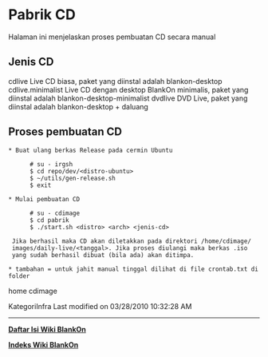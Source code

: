 # Pabrik CD

Halaman ini menjelaskan proses pembuatan CD secara manual

## Jenis CD
  cdlive
      Live CD biasa, paket yang diinstal adalah blankon-desktop
  cdlive.minimalist
      Live CD dengan desktop BlankOn minimalis, paket yang diinstal adalah
      blankon-desktop-minimalist
  dvdlive
      DVD Live, paket yang diinstal adalah blankon-desktop + daluang

## Proses pembuatan CD
    * Buat ulang berkas Release pada cermin Ubuntu

```
      # su - irgsh
      $ cd repo/dev/<distro-ubuntu>
      $ ~/utils/gen-release.sh
      $ exit
```
    * Mulai pembuatan CD
```
      # su - cdimage
      $ cd pabrik
      $ ./start.sh <distro> <arch> <jenis-cd>
```
     Jika berhasil maka CD akan diletakkan pada direktori /home/cdimage/
     images/daily-live/<tanggal>. Jika proses diulangi maka berkas .iso
     yang sudah berhasil dibuat (bila ada) akan ditimpa.

    * tambahan = untuk jahit manual tinggal dilihat di file crontab.txt di folder
home cdimage

KategoriInfra
Last modified on 03/28/2010 10:32:28 AM
 
 
---
[**Daftar Isi Wiki BlankOn**](/DaftarIsi/README.md)
 
[**Indeks Wiki BlankOn**](/Indeks.md)
